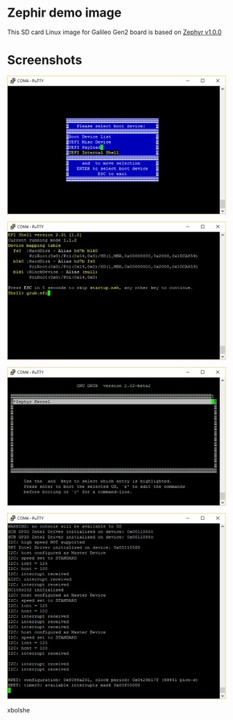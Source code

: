 Zephir demo image
====
This SD card Linux image for Galileo Gen2 board is based on [Zephyr v1.0.0](https://www.zephyrproject.org/downloads)


Screenshots
====

![alt tag](z1.png)

![alt tag](z2.png)

![alt tag](z3.png)

![alt tag](z4.png)

xbolshe
